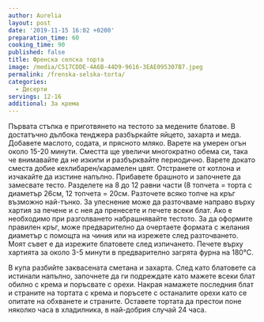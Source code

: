 ```yaml
---
author: Aurelia
layout: post
date: '2019-11-15 16:02 +0200'
preparation_time: 60
cooking_time: 90
published: false
title: Френска селска торта
image: /media/C517CDDE-4A6B-44D9-9616-3EAE095307B7.jpeg
permalink: /frenska-selska-torta/
categories:
  - Десерти
servings: 12-16
additional: За крема
---
```

Първата стъпка е приготвянето на тестото за медените блатове. В достатъчно дълбока тенджера разбъркайте яйцето, захарта и меда. Добавете маслото, содата, и прясното мляко. Варете на умерен огън около 15-20 минути. Сместта ще увеличи  многократно обема си, така че внимавайте да не изкипи и разбърквайте периодично. Варете докато сместа добие кехлибарен/карамелен цвят. Отстранете от котлона и изчакайте да изстине напълно. Прибавете брашното и започнете да замесвате тесто. Разделете на 8 до 12 равни части (8 топчета = торта с диаметър 26см, 12 топчета = 20см.
Разточете всяко топче на кръг възможно най-тънко. За улеснение може да разточваме направо върху хартия за печене и с нея да пренесете и печете всеки блат. Ако е необходимо при разголването набрашнявайте тестото. За да оформите правилен кръг, може предварително да очертаете формата с желания диаметър с помощта на чиния или на изрежете след разточването. Моят съвет е да изрежите блатовете след изпичането.
Печете върху хартията за около 3-5 минути в предварително загрята фурна на 180°С.


В купа разбийте заквасената сметана и захарта.
След като блатовете са истинали напълно, започнете да ги подреждате като мажете всеки блат обилно с крема и поръсвате с орехи.  Накрая намажете последния блат и страните на тортата с крема и поръсете с останалите орехи като се опитате на обхванете и страните.
Оставете тортата да престои поне няколко часа в хладилника, в най-добрия случай 24 часа.
